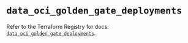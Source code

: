 # `data_oci_golden_gate_deployments`

Refer to the Terraform Registry for docs: [`data_oci_golden_gate_deployments`](https://registry.terraform.io/providers/oracle/oci/7.19.0/docs/data-sources/golden_gate_deployments).
